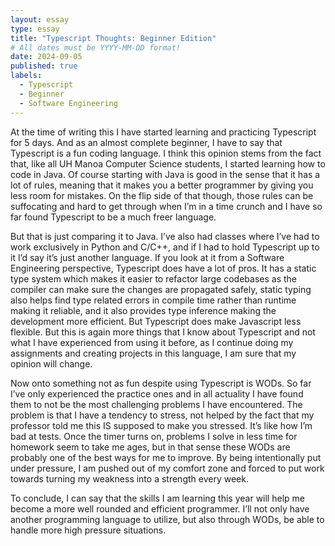 ```yaml
---
layout: essay
type: essay
title: "Typescript Thoughts: Beginner Edition"
# All dates must be YYYY-MM-DD format!
date: 2024-09-05
published: true
labels:
  - Typescript
  - Beginner
  - Software Engineering
---
```

At the time of writing this I have started learning and practicing Typescript for 5 days. And as an almost complete beginner, I have to say that Typescript is a fun coding language. I think this opinion stems from the fact that, like all UH Manoa Computer Science students, I started learning how to code in Java. Of course starting with Java is good in the sense that it has a lot of rules, meaning that it makes you a better programmer by giving you less room for mistakes. On the flip side of that though, those rules can be suffocating and hard to get through when I’m in a time crunch and I have so far found Typescript to be a much freer language.
  
But that is just comparing it to Java. I’ve also had classes where I’ve had to work exclusively in Python and C/C++, and if I had to hold Typescript up to it I’d say it’s just another language. If you look at it from a Software Engineering perspective, Typescript does have a lot of pros. It has a static type system which makes it easier to refactor large codebases as the compiler can make sure the changes are propagated safely, static typing also helps find type related errors in compile time rather than runtime making it reliable, and it also provides type inference making the development more efficient. But Typescript does make Javascript less flexible. But this is again more things that I know about Typescript and not what I have experienced from using it before, as I continue doing my assignments and creating projects in this language, I am sure that my opinion will change.

Now onto something not as fun despite using Typescript is WODs. So far I’ve only experienced the practice ones and in all actuality I have found them to not be the most challenging problems I have encountered. The problem is that I have a tendency to stress, not helped by the fact that my professor told me this IS supposed to make you stressed. It’s like how I’m bad at tests. Once the timer turns on, problems I solve in less time for homework seem to take me ages, but in that sense these WODs are probably one of the best ways for me to improve. By being intentionally put under pressure, I am pushed out of my comfort zone and forced to put work towards turning my weakness into a strength every week.
 
To conclude, I can say that the skills I am learning this year will help me become a more well rounded and efficient programmer. I’ll not only have another programming language to utilize, but also through WODs, be able to handle more high pressure situations.
